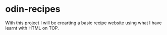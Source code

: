 # odin-recipes
With this project I will be crearting a basic recipe website using what I have learnt with HTML on TOP. 